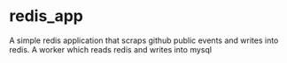 # redis_app
A simple redis application that scraps github public events and writes into redis. A worker which reads redis and writes into mysql 
